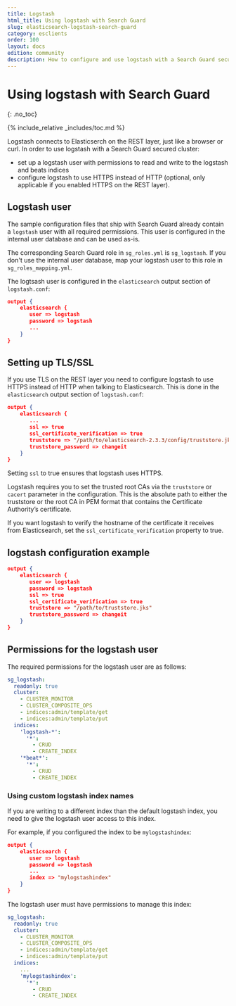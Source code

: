 ```yaml
---
title: Logstash
html_title: Using logstash with Search Guard
slug: elasticsearch-logstash-search-guard
category: esclients
order: 100
layout: docs
edition: community
description: How to configure and use logstash with a Search Guard secured cluster.
---
```

<!---
Copryight 2016-2017 floragunn GmbH
-->

# Using logstash with Search Guard
{: .no_toc}

{% include_relative _includes/toc.md %}

Logstash connects to Elasticserch on the REST layer, just like a browser or curl. In order to use logstash with a Search Guard secured cluster:

* set up a logstash user with permissions to read and write to the logstash and beats indices
* configure logstash to use HTTPS instead of HTTP (optional, only applicable if you enabled HTTPS on the REST layer).

## Logstash user

The sample configuration files that ship with Search Guard already contain a `logstash` user with all required permissions. This user is configured in the internal user database and can be used as-is.

The corresponding Search Guard role in `sg_roles.yml` is `sg_logstash`. If you don't use the internal user database, map your logstash user to this role in `sg_roles_mapping.yml`.


The logtsash user is configured in the `elasticsearch` output section of `logstash.conf`:

```json
output {
    elasticsearch {
       user => logstash
       password => logstash
       ...
    }
}
```

## Setting up TLS/SSL

If you use TLS on the REST layer you need to configure logstash to use HTTPS instead of HTTP when talking to Elasticsearch. This is done in the `elasticsearch` output section of `logstash.conf`:

```json
output {
    elasticsearch {
       ...
       ssl => true
       ssl_certificate_verification => true
       truststore => "/path/to/elasticsearch-2.3.3/config/truststore.jks"
       truststore_password => changeit
    }
}
```

Setting `ssl` to true ensures that logstash uses HTTPS.

Logstash requires you to set the trusted root CAs via the `truststore` or `cacert` parameter in the configuration. This is the absolute path to either the truststore or the root CA in PEM format that contains the Certificate Authority’s certificate.

If you want logstash to verify the hostname of the certificate it receives from Elasticsearch, set the `ssl_certificate_verification` property to true. 

## logstash configuration example


```json
output {
    elasticsearch {
       user => logstash
       password => logstash
       ssl => true
       ssl_certificate_verification => true
       truststore => "/path/to/truststore.jks"
       truststore_password => changeit
    }
}
```

## Permissions for the logstash user

The required permissions for the logstash user are as follows:

```yaml
sg_logstash:
  readonly: true
  cluster:
    - CLUSTER_MONITOR
    - CLUSTER_COMPOSITE_OPS
    - indices:admin/template/get
    - indices:admin/template/put
  indices:
    'logstash-*':
      '*':
        - CRUD
        - CREATE_INDEX
    '*beat*':
      '*':
        - CRUD
        - CREATE_INDEX
```

### Using custom logstash index names

If you are writing to a different index than the default logstash index, you need to give the logstash user access to this index.

For example, if you configured the index to be `mylogstashindex`: 

```json
output {
    elasticsearch {
       user => logstash
       password => logstash
       ...
       index => "mylogstashindex"
    }
}
```

The logstash user must have permissions to manage this index:

```yaml
sg_logstash:
  readonly: true
  cluster:
    - CLUSTER_MONITOR
    - CLUSTER_COMPOSITE_OPS
    - indices:admin/template/get
    - indices:admin/template/put
  indices:
    ...
    'mylogstashindex':
      '*':
        - CRUD
        - CREATE_INDEX
```
